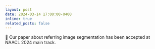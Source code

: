 ```yaml
---
layout: post
date: 2024-03-14 17:00:00-0400
inline: true
related_posts: false
---
```


:loudspeaker: Our paper about referring image segmentation has been accepted at NAACL 2024 main track.
